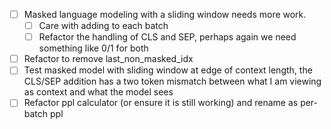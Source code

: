 - [ ] Masked language modeling with a sliding window needs more work. 
    - [ ] Care with adding to each batch 
    - [ ] Refactor the handling of CLS and SEP, perhaps again we need something like 0/1 for both 
- [ ] Refactor to remove last_non_masked_idx 
- [ ] Test masked model with sliding window at edge of context length, the CLS/SEP addition has a two token mismatch between what I am viewing as context and what the model sees
- [ ] Refactor ppl calculator (or ensure it is still working) and rename as
  per-batch ppl 
